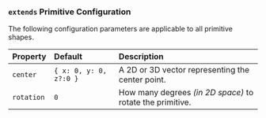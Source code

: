 ### `extends` Primitive Configuration

The following configuration parameters are applicable to all primitive shapes.

| Property   | Default                | Description                                               |
|:-----------|:-----------------------|:----------------------------------------------------------|
| `center`   | `{ x: 0, y: 0, z?:0 }` | A 2D or 3D vector representing the center point.          |
| `rotation` | `0`                    | How many degrees _(in 2D space)_ to rotate the primitive. |
